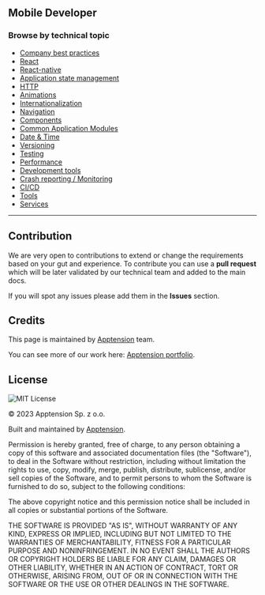 Mobile Developer
----------------

### Browse by technical topic

*   [Company best practices](/Technical%20Stack/Mobile%20Developer/Company%20best%20practices.md)
*   [React](/Technical%20Stack/Mobile%20Developer/React.md)
*   [React-native](/Technical%20Stack/Mobile%20Developer/React-native.md)
*   [Application state management](/Technical%20Stack/Mobile%20Developer/Application%20state%20management.md)
*   [HTTP](/Technical%20Stack/Mobile%20Developer/HTTP.md)
*   [Animations](/Technical%20Stack/Mobile%20Developer/Animations.md)
*   [Internationalization](/Technical%20Stack/Mobile%20Developer/Internationalization.md)
*   [Navigation](/Technical%20Stack/Mobile%20Developer/Navigation.md)
*   [Components](/Technical%20Stack/Mobile%20Developer/Components.md)
*   [Common Application Modules](/Technical%20Stack/Mobile%20Developer/Common%20Application%20Modules.md)
*   [Date & Time](/Technical%20Stack/Mobile%20Developer/Date%20&%20Time.md)
*   [Versioning](/Technical%20Stack/Mobile%20Developer/Versioning.md)
*   [Testing](/Technical%20Stack/Mobile%20Developer/Testing.md)
*   [Performance](/Technical%20Stack/Mobile%20Developer/Performance.md)
*   [Development tools](/Technical%20Stack/Mobile%20Developer/Development%20tools.md)
*   [Crash reporting / Monitoring](/Technical%20Stack/Mobile%20Developer/Crash%20reporting%20/%20Monitoring.md)
*   [CI/CD](/Technical%20Stack/Mobile%20Developer/CI/CD.md)
*   [Tools](/Technical%20Stack/Mobile%20Developer/Tools.md)
*   [Services](/Technical%20Stack/Mobile%20Developer/Services.md)

* * *

Contribution
------------

We are very open to contributions to extend or change the requirements based on your gut and experience. To contribute you can use a **pull request** which will be later validated by our technical team and added to the main docs.

If you will spot any issues please add them in the **Issues** section.

Credits
-------

This page is maintained by [Apptension](https://apptension.com) team.

You can see more of our work here: [Apptension portfolio](https://www.apptension.com/portfolio).

License
-------

![MIT License](https://img.shields.io/badge/License-MIT-blue.svg)

© 2023 Apptension Sp. z o.o.

Built and maintained by [Apptension](https://apptension.com).

Permission is hereby granted, free of charge, to any person obtaining a copy of this software and associated documentation files (the "Software"), to deal in the Software without restriction, including without limitation the rights to use, copy, modify, merge, publish, distribute, sublicense, and/or sell copies of the Software, and to permit persons to whom the Software is furnished to do so, subject to the following conditions:

The above copyright notice and this permission notice shall be included in all copies or substantial portions of the Software.

THE SOFTWARE IS PROVIDED "AS IS", WITHOUT WARRANTY OF ANY KIND, EXPRESS OR IMPLIED, INCLUDING BUT NOT LIMITED TO THE WARRANTIES OF MERCHANTABILITY, FITNESS FOR A PARTICULAR PURPOSE AND NONINFRINGEMENT. IN NO EVENT SHALL THE AUTHORS OR COPYRIGHT HOLDERS BE LIABLE FOR ANY CLAIM, DAMAGES OR OTHER LIABILITY, WHETHER IN AN ACTION OF CONTRACT, TORT OR OTHERWISE, ARISING FROM, OUT OF OR IN CONNECTION WITH THE SOFTWARE OR THE USE OR OTHER DEALINGS IN THE SOFTWARE.
